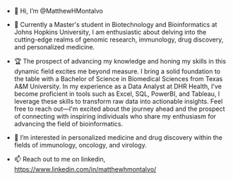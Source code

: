 - 👋 Hi, I’m @MatthewHMontalvo

- 🌱 Currently a Master's student in Biotechnology and Bioinformatics at Johns Hopkins University, I am enthusiastic about delving into the cutting-edge realms of genomic research, immunology, drug discovery, and personalized medicine.

- 🏆 The prospect of advancing my knowledge and honing my skills in this dynamic field excites me beyond measure. I bring a solid foundation to the table with a Bachelor of Science in Biomedical Sciences from Texas A&M University. In my experience as a Data Analyst at DHR Health, I've become proficient in tools such as Excel, SQL, PowerBI, and Tableau, I leverage these skills to transform raw data into actionable insights. Feel free to reach out—I'm excited about the journey ahead and the prospect of connecting with inspiring individuals who share my enthusiasm for advancing the field of bioinformatics.

- 👀 I’m interested in personalized medicine and drug discovery within the fields of immunology, oncology, and virology.

- 📫 Reach out to me on linkedin, https://www.linkedin.com/in/matthewhmontalvo/


<!---
MatthewHMontalvo/MatthewHMontalvo is a ✨ special ✨ repository because its `README.md` (this file) appears on your GitHub profile.
You can click the Preview link to take a look at your changes.
--->
